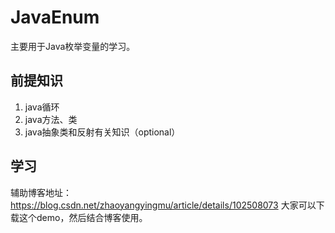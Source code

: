 # JavaEnum
主要用于Java枚举变量的学习。

## 前提知识
1. java循环
2. java方法、类
3. java抽象类和反射有关知识（optional）

## 学习
辅助博客地址： https://blog.csdn.net/zhaoyangyingmu/article/details/102508073
大家可以下载这个demo，然后结合博客使用。
